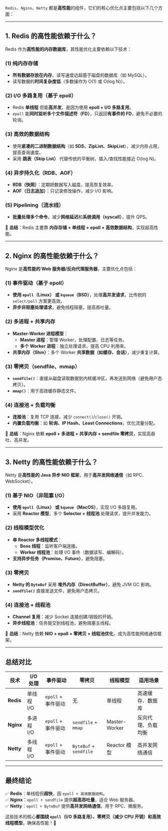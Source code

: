 `Redis`、`Nginx`、`Netty` 都是**高性能**的组件，它们的核心优化点主要包括以下几个方面：

---

## **1. Redis 的高性能依赖于什么？**
Redis 作为**高性能的内存数据库**，其性能优化主要依赖以下技术：

### **(1) 纯内存存储**
- **所有数据存放在内存**，读写速度远超基于磁盘的数据库（如 MySQL）。
- 读写数据的**时间复杂度低**（多数操作为 O(1) 或 O(log N)）。

### **(2) I/O 多路复用（基于 epoll）**
- Redis **单线程** 但能**高并发**，是因为使用 **epoll + I/O 多路复用**。
- `epoll` 能**同时监听多个文件描述符（FD）**，只返回**有事件的 FD**，避免不必要的轮询。

### **(3) 高效的数据结构**
- 使用**紧凑的二进制数据结构**（如 **SDS、ZipList、SkipList**），减少内存占用，提高查询速度。
- 采用 **跳表（Skip List）** 代替传统的平衡树，插入/查找性能接近 O(log N)。

### **(4) 异步持久化（RDB、AOF）**
- **RDB（快照）**：定期把数据写入磁盘，提高恢复效率。
- **AOF（日志追加）**：只记录修改操作，减少 I/O 影响。

### **(5) Pipelining（流水线）**
- **批量处理多个命令**，减少**网络延迟**和**系统调用（syscall）**，提升 QPS。

🚀 **总结**：Redis 主要靠 **内存存储 + 单线程 + epoll + 高效数据结构**，实现超高性能。

---

## **2. Nginx 的高性能依赖于什么？**
Nginx 是**高性能的 Web 服务器/反向代理服务器**，主要优化点包括：

### **(1) 事件驱动（基于 epoll）**
- **使用 `epoll`（Linux） 或 `kqueue`（BSD）**，处理**高并发请求**，比传统的 `select/poll` 方案更高效。
- **异步非阻塞处理请求**，避免线程阻塞，提高吞吐量。

### **(2) 多进程 + 共享内存**
- **Master-Worker 进程模型**：
  - **Master 进程**：管理 Worker，处理配置、日志等任务。
  - **多个 Worker 进程**：独立处理请求，提高 CPU 利用率。
- **共享内存（Shm）**：多个 Worker **共享数据（如缓存、会话）**，减少重复计算。

### **(3) 零拷贝（sendfile、mmap）**
- **`sendfile()`**：直接从磁盘读取数据到内核缓冲区，再发送到网络（避免用户态拷贝）。
- **`mmap()`**：用于高效缓存静态文件。

### **(4) 连接池 + 负载均衡**
- **连接池**：复用 TCP 连接，减少 `connect()`/`close()` 开销。
- **内置负载均衡**：如 **轮询、IP Hash、Least Connections**，优化流量分配。

🚀 **总结**：Nginx 依赖 **epoll + 多进程 + 共享内存 + sendfile 零拷贝**，实现高吞吐、高并发。

---

## **3. Netty 的高性能依赖于什么？**
Netty 是**高性能的 Java 异步 NIO 框架**，用于**高并发网络通信**（如 RPC、WebSocket）。

### **(1) 基于 NIO（非阻塞 I/O）**
- **使用 `epoll`（Linux） 或 `kqueue`（MacOS）**，实现 I/O 多路复用。
- 采用 **Reactor 模型**，多个 **Selector + 线程池** 处理请求，提升并发能力。

### **(2) 线程模型优化**
- **单 Reactor 多线程模式**：
  - **Boss 线程**：监听客户端连接。
  - **Worker 线程池**：处理 I/O 事件（数据读写、编解码）。
- **支持异步任务（Promise、Future）**，避免阻塞。

### **(3) 零拷贝**
- **Netty 的 `ByteBuf`** 采用 **堆外内存（DirectBuffer）**，避免 JVM GC 影响。
- **`sendfile()`** 直接发送文件，避免用户态拷贝。

### **(4) 连接池 + 线程池**
- **Channel 复用**：减少 Socket 连接创建/销毁的开销。
- **异步线程池**：任务提交到线程池，避免阻塞主线程。

🚀 **总结**：Netty 依赖 **NIO + epoll + 零拷贝 + 线程池优化**，成为高性能网络通信框架。

---

## **总结对比**
| 技术 | I/O 处理 | 事件驱动 | 零拷贝 | 线程模型 | 适用场景 |
|------|---------|---------|--------|---------|----------|
| **Redis** | 单线程 I/O | `epoll` + 事件驱动 | 无 | 单线程 | 高速缓存、数据库 |
| **Nginx** | 多进程 I/O | `epoll` + 事件驱动 | `sendfile` + `mmap` | Master-Worker | 反向代理、负载均衡 |
| **Netty** | 多线程 I/O | `epoll` + 事件驱动 | `ByteBuf` + `sendfile` | Reactor 模型 | 高并发网络通信 |

---

## **最终结论**
✅ **Redis**：单线程但**超快**，因 `epoll + 高效数据结构`。  
✅ **Nginx**：`epoll + sendfile` 提供**超高吞吐量**，适合 Web 服务器。  
✅ **Netty**：`epoll + ByteBuf` 提供**高并发网络通信**，用于 RPC、微服务。

这些技术的核心**都围绕 `epoll`（I/O 多路复用）、零拷贝（减少 CPU 开销）和高效线程模型**，确保高性能！🚀